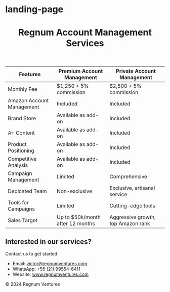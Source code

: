 # landing-page
<!DOCTYPE html>
<html lang="en">
<head>
    <meta charset="UTF-8">
    <meta name="viewport" content="width=device-width, initial-scale=1.0">
    <title>Regnum Account Management Services Comparison</title>
    <link rel="stylesheet" href="styles.css">
</head>
<body>
    <header>
        <h1>Regnum Account Management Services</h1>
    </header>
    <main>
        <section class="comparison-table">
            <table>
                <thead>
                    <tr>
                        <th>Features</th>
                        <th>Premium Account Management</th>
                        <th>Private Account Management</th>
                    </tr>
                </thead>
                <tbody>
                    <tr>
                        <td>Monthly Fee</td>
                        <td>$1,250 + 5% commission</td>
                        <td>$2,500 + 5% commission</td>
                    </tr>
                    <tr>
                        <td>Amazon Account Management</td>
                        <td>Included</td>
                        <td>Included</td>
                    </tr>
                    <tr>
                        <td>Brand Store</td>
                        <td>Available as add-on</td>
                        <td>Included</td>
                    </tr>
                    <tr>
                        <td>A+ Content</td>
                        <td>Available as add-on</td>
                        <td>Included</td>
                    </tr>
                    <tr>
                        <td>Product Positioning</td>
                        <td>Available as add-on</td>
                        <td>Included</td>
                    </tr>
                    <tr>
                        <td>Competitive Analysis</td>
                        <td>Available as add-on</td>
                        <td>Included</td>
                    </tr>
                    <tr>
                        <td>Campaign Management</td>
                        <td>Limited</td>
                        <td>Comprehensive</td>
                    </tr>
                    <tr>
                        <td>Dedicated Team</td>
                        <td>Non-exclusive</td>
                        <td>Exclusive, artisanal service</td>
                    </tr>
                    <tr>
                        <td>Tools for Campaigns</td>
                        <td>Limited</td>
                        <td>Cutting-edge tools</td>
                    </tr>
                    <tr>
                        <td>Sales Target</td>
                        <td>Up to $50k/month after 12 months</td>
                        <td>Aggressive growth, top Amazon rank</td>
                    </tr>
                </tbody>
            </table>
        </section>
        <section class="contact">
            <h2>Interested in our services?</h2>
            <p>Contact us to get started:</p>
            <ul>
                <li>Email: <a href="mailto:victor@regnumventures.com">victor@regnumventures.com</a></li>
                <li>WhatsApp: +55 (21) 99554-6411</li>
                <li>Website: <a href="https://regnumventures.com/">www.regnumventures.com</a></li>
            </ul>
        </section>
    </main>
    <footer>
        <p>&copy; 2024 Regnum Ventures</p>
    </footer>
</body>
</html>
